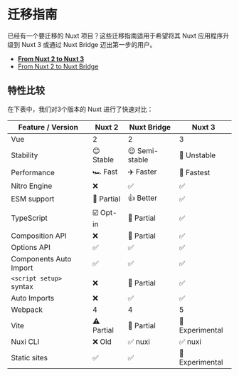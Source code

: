 # 迁移指南

已经有一个要迁移的 Nuxt 项目？这些迁移指南适用于希望将其 Nuxt 应用程序升级到 Nuxt 3 或通过 Nuxt Bridge 迈出第一步的用户。

- [**From Nuxt 2 to Nuxt 3**](/migration/overview)
- [From Nuxt 2 to Nuxt Bridge](/bridge/overview)

## 特性比较

在下表中，我们对3个版本的 Nuxt 进行了快速对比：

Feature / Version        | Nuxt 2          | Nuxt Bridge      | Nuxt 3
-------------------------|-----------------|------------------|---------
Vue                      | 2               | 2                | 3
Stability                | 😊 Stable      | 😌 Semi-stable   | 😬 Unstable
Performance              | 🏎 Fast        | ✈️ Faster        | 🚀 Fastest
Nitro Engine             | ❌             | ✅               | ✅
ESM support              | 🌙 Partial     | 👍 Better        | ✅
TypeScript               | ☑️ Opt-in      | 🚧 Partial       | ✅
Composition API          | ❌             | 🚧 Partial       | ✅
Options API              | ✅             | ✅               | ✅
Components Auto Import   | ✅             | ✅               | ✅
`<script setup>` syntax  | ❌             | 🚧 Partial       | ✅
Auto Imports             | ❌             | ✅               | ✅
Webpack                  | 4              | 4                | 5
Vite                     | ⚠️ Partial     | 🚧 Partial       | 🚧 Experimental
Nuxi CLI                 | ❌ Old         | ✅ nuxi          | ✅ nuxi
Static sites             | ✅             | ✅               | 🚧 Experimental
